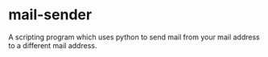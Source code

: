 # mail-sender
A scripting program which uses python to send mail from your mail address to a different mail address.
